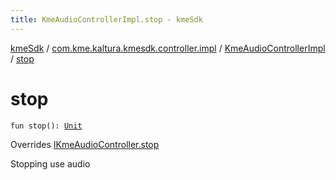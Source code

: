 ```yaml
---
title: KmeAudioControllerImpl.stop - kmeSdk
---
```


[kmeSdk](../../index.html) / [com.kme.kaltura.kmesdk.controller.impl](../index.html) / [KmeAudioControllerImpl](index.html) / [stop](./stop.html)

# stop

`fun stop(): `[`Unit`](https://kotlinlang.org/api/latest/jvm/stdlib/kotlin/-unit/index.html)

Overrides [IKmeAudioController.stop](../../com.kme.kaltura.kmesdk.controller/-i-kme-audio-controller/stop.html)

Stopping use audio

